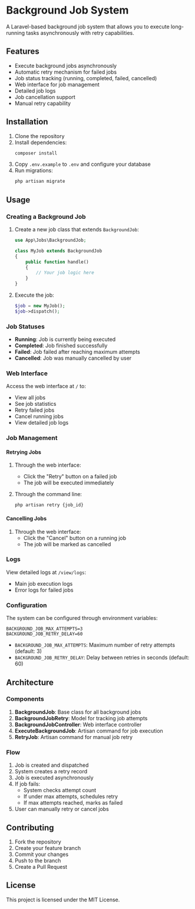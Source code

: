 # Background Job System

A Laravel-based background job system that allows you to execute long-running tasks asynchronously with retry capabilities.

## Features

- Execute background jobs asynchronously
- Automatic retry mechanism for failed jobs
- Job status tracking (running, completed, failed, cancelled)
- Web interface for job management
- Detailed job logs
- Job cancellation support
- Manual retry capability

## Installation

1. Clone the repository
2. Install dependencies:
   ```bash
   composer install
   ```
3. Copy `.env.example` to `.env` and configure your database
4. Run migrations:
   ```bash
   php artisan migrate
   ```

## Usage

### Creating a Background Job

1. Create a new job class that extends `BackgroundJob`:
   ```php
   use App\Jobs\BackgroundJob;

   class MyJob extends BackgroundJob
   {
       public function handle()
       {
           // Your job logic here
       }
   }
   ```

2. Execute the job:
   ```php
   $job = new MyJob();
   $job->dispatch();
   ```

### Job Statuses

- **Running**: Job is currently being executed
- **Completed**: Job finished successfully
- **Failed**: Job failed after reaching maximum attempts
- **Cancelled**: Job was manually cancelled by user

### Web Interface

Access the web interface at `/` to:
- View all jobs
- See job statistics
- Retry failed jobs
- Cancel running jobs
- View detailed job logs

### Job Management

#### Retrying Jobs

1. Through the web interface:
   - Click the "Retry" button on a failed job
   - The job will be executed immediately

2. Through the command line:
   ```bash
   php artisan retry {job_id}
   ```

#### Cancelling Jobs

1. Through the web interface:
   - Click the "Cancel" button on a running job
   - The job will be marked as cancelled

### Logs

View detailed logs at `/view/logs`:
- Main job execution logs
- Error logs for failed jobs

### Configuration

The system can be configured through environment variables:

```env
BACKGROUND_JOB_MAX_ATTEMPTS=3
BACKGROUND_JOB_RETRY_DELAY=60
```

- `BACKGROUND_JOB_MAX_ATTEMPTS`: Maximum number of retry attempts (default: 3)
- `BACKGROUND_JOB_RETRY_DELAY`: Delay between retries in seconds (default: 60)

## Architecture

### Components

1. **BackgroundJob**: Base class for all background jobs
2. **BackgroundJobRetry**: Model for tracking job attempts
3. **BackgroundJobController**: Web interface controller
4. **ExecuteBackgroundJob**: Artisan command for job execution
5. **RetryJob**: Artisan command for manual job retry

### Flow

1. Job is created and dispatched
2. System creates a retry record
3. Job is executed asynchronously
4. If job fails:
   - System checks attempt count
   - If under max attempts, schedules retry
   - If max attempts reached, marks as failed
5. User can manually retry or cancel jobs

## Contributing

1. Fork the repository
2. Create your feature branch
3. Commit your changes
4. Push to the branch
5. Create a Pull Request

## License

This project is licensed under the MIT License.
